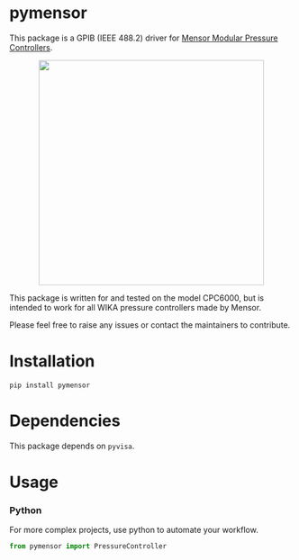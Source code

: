 # pymensor

This package is a GPIB (IEEE 488.2) driver for 
[Mensor Modular Pressure Controllers](https://www.mensor.com/products_pressure_controllers_en_co.WIKA).

<p align="center">
  <img src="https://www.mensor.com/upload/WIKA_Thumbnails/Product-Detail-Large/PIC_PR_CPC6050_de_de_68774.jpg.png" height="400" />
</p>

This package is written for and tested on the model CPC6000, but is intended to work for all WIKA pressure controllers made by Mensor.

Please feel free to raise any issues or contact the maintainers to contribute.

# Installation

```
pip install pymensor
```

# Dependencies

This package depends on `pyvisa`.

# Usage

### Python

For more complex projects, use python to automate your workflow.

```python
from pymensor import PressureController
```
